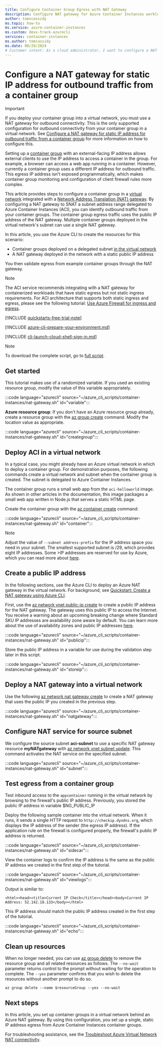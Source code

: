 ```yaml
---
title: Configure Container Group Egress with NAT Gateway
description: Configure NAT gateway for Azure Container Instances workloads that use the NAT gateway's public IP address for static egress
author: tomvcassidy
ms.topic: how-to
ms.service: azure-container-instances
ms.custom: devx-track-azurecli
services: container-instances
ms.author: tomcassidy
ms.date: 08/29/2024
# Customer intent: As a cloud administrator, I want to configure a NAT gateway for my container groups, so that I can establish a static public IP address for outbound traffic to simplify monitoring and firewall rule management.
---
```


# Configure a NAT gateway for static IP address for outbound traffic from a container group

> [!IMPORTANT]
> If you deploy your container group into a virtual network, you must use a NAT gateway for outbound connectivity. This is the only supported configuration for outbound connectivity from your container group in a virtual network. See [Configure a NAT gateway for static IP address for outbound traffic from a container group](./container-instances-nat-gateway.md) for more information on how to configure this.

Setting up a [container group](container-instances-container-groups.md) with an external-facing IP address allows external clients to use the IP address to access a container in the group. For example, a browser can access a web app running in a container. However, currently a container group uses a different IP address for outbound traffic. This egress IP address isn't exposed programmatically, which makes container group monitoring and configuration of client firewall rules more complex.

This article provides steps to configure a container group in a [virtual network](container-instances-virtual-network-concepts.md) integrated with a [Network Address Translation (NAT) gateway](/azure/virtual-network/nat-gateway/nat-overview). By configuring a NAT gateway to SNAT a subnet address range delegated to Azure Container Instances (ACI), you can identify outbound traffic from your container groups. The container group egress traffic uses the public IP address of the NAT gateway. Multiple container groups deployed in the virtual network's subnet can use a single NAT gateway.

In this article, you use the Azure CLI to create the resources for this scenario:

* Container groups deployed on a delegated subnet [in the virtual network](container-instances-vnet.md)
* A NAT gateway deployed in the network with a static public IP address

You then validate egress from example container groups through the NAT gateway.

> [!NOTE]
> The ACI service recommends integrating with a NAT gateway for containerized workloads that have static egress but not static ingress requirements. For ACI architecture that supports both static ingress and egress, please see the following tutorial: [Use Azure Firewall for ingress and egress](container-instances-egress-ip-address.md).

[!INCLUDE [quickstarts-free-trial-note](~/reusable-content/ce-skilling/azure/includes/quickstarts-free-trial-note.md)]

[!INCLUDE [azure-cli-prepare-your-environment.md](~/reusable-content/azure-cli/azure-cli-prepare-your-environment.md)]

[!INCLUDE [cli-launch-cloud-shell-sign-in.md](~/reusable-content/ce-skilling/azure/includes/cli-launch-cloud-shell-sign-in.md)]

> [!NOTE]
> To download the complete script, go to [full script](https://github.com/Azure-Samples/azure-cli-samples/blob/master/container-instances/nat-gateway.sh).

## Get started

This tutorial makes use of a randomized variable. If you used an existing resource group, modify the value of this variable appropriately.

:::code language="azurecli" source="~/azure_cli_scripts/container-instances/nat-gateway.sh" id="variable":::

**Azure resource group**: If you don't have an Azure resource group already, create a resource group with the [az group create][az-group-create] command. Modify the location value as appropriate.

:::code language="azurecli" source="~/azure_cli_scripts/container-instances/nat-gateway.sh" id="creategroup":::

## Deploy ACI in a virtual network

In a typical case, you might already have an Azure virtual network in which to deploy a container group. For demonstration purposes, the following commands create a virtual network and subnet when the container group is created. The subnet is delegated to Azure Container Instances.

The container group runs a small web app from the `aci-helloworld` image. As shown in other articles in the documentation, this image packages a small web app written in Node.js that serves a static HTML page.

Create the container group with the [az container create][az-container-create] command:

:::code language="azurecli" source="~/azure_cli_scripts/container-instances/nat-gateway.sh" id="container":::

> [!NOTE]
> Adjust the value of `--subnet address-prefix` for the IP address space you need in your subnet. The smallest supported subnet is /29, which provides eight IP addresses. Some >IP addresses are reserved for use by Azure, which you can read more about [here](/azure/virtual-network/ip-services/private-ip-addresses).

## Create a public IP address

In the following sections, use the Azure CLI to deploy an Azure NAT gateway in the virtual network. For background, see [Quickstart: Create a NAT gateway using Azure CLI](/azure/virtual-network/nat-gateway/quickstart-create-nat-gateway-cli).

First, use the [az network vnet public-ip create][az-network-public-ip-create] to create a public IP address for the NAT gateway. The gateway uses this public IP to access the Internet. You receive a warning about an upcoming breaking change where Standard SKU IP addresses are availability zone aware by default. You can learn more about the use of availability zones and public IP addresses [here](/azure/virtual-network/ip-services/virtual-network-network-interface-addresses).

:::code language="azurecli" source="~/azure_cli_scripts/container-instances/nat-gateway.sh" id="publicip":::

Store the public IP address in a variable for use during the validation step later in this script.

:::code language="azurecli" source="~/azure_cli_scripts/container-instances/nat-gateway.sh" id="storeip":::

## Deploy a NAT gateway into a virtual network

Use the following [az network nat gateway create][az-network-nat-gateway-create] to create a NAT gateway that uses the public IP you created in the previous step.

:::code language="azurecli" source="~/azure_cli_scripts/container-instances/nat-gateway.sh" id="natgateway":::

## Configure NAT service for source subnet

We configure the source subnet **aci-subnet** to use a specific NAT gateway resource **myNATgateway** with [az network vnet subnet update][az-network-vnet-subnet-update]. This command activates the NAT service on the specified subnet.

:::code language="azurecli" source="~/azure_cli_scripts/container-instances/nat-gateway.sh" id="subnet":::

## Test egress from a container group

Test inbound access to the `appcontainer` running in the virtual network by browsing to the firewall's public IP address. Previously, you stored the public IP address in variable $NG_PUBLIC_IP

Deploy the following sample container into the virtual network. When it runs, it sends a single HTTP request to `http://checkip.dyndns.org`, which displays the IP address of the sender (the egress IP address). If the application rule on the firewall is configured properly, the firewall's public IP address is returned.

:::code language="azurecli" source="~/azure_cli_scripts/container-instances/nat-gateway.sh" id="sidecar":::

View the container logs to confirm the IP address is the same as the public IP address we created in the first step of the tutorial.

:::code language="azurecli" source="~/azure_cli_scripts/container-instances/nat-gateway.sh" id="viewlogs":::

Output is similar to:

```console
<html><head><title>Current IP Check</title></head><body>Current IP Address: 52.142.18.133</body></html>
```

This IP address should match the public IP address created in the first step of the tutorial.

:::code language="azurecli" source="~/azure_cli_scripts/container-instances/nat-gateway.sh" id="echo":::

## Clean up resources

When no longer needed, you can use [az group delete](/cli/azure/group) to remove the resource group and all related resources as follows. The `--no-wait` parameter returns control to the prompt without waiting for the operation to complete. The `--yes` parameter confirms that you wish to delete the resources without another prompt to do so.

```azurecli-interactive
az group delete --name $resourceGroup --yes --no-wait
```

## Next steps

In this article, you set up container groups in a virtual network behind an Azure NAT gateway. By using this configuration, you set up a single, static IP address egress from Azure Container Instances container groups.

For troubleshooting assistance, see the [Troubleshoot Azure Virtual Network NAT connectivity](/azure/virtual-network/nat-gateway/troubleshoot-nat).

[az-group-create]: /cli/azure/group#az_group_create
[az-container-create]: /cli/azure/container#az_container_create
[az-network-vnet-subnet-create]: /cli/azure/network/vnet/subnet#az_network_vnet_subnet_create
[az-network-public-ip-create]: /cli/azure/network/public-ip/#az_network_public_ip_create
[az-network-public-ip-show]: /cli/azure/network/public-ip/#az_network_public_ip_show
[az-network-nat-gateway-create]: /cli/azure/network/nat/gateway/#az_network_nat_gateway_create
[az-network-vnet-subnet-update]: /cli/azure/network/vnet/subnet#az_network_vnet_subnet_update
[az-container-exec]: /cli/azure/container#az_container_exec
[azure-cli-install]: /cli/azure/install-azure-cli
